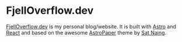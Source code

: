 # FjellOverflow.dev

[FjellOverflow.dev](https://fjelloverflow.dev) is my personal blog/website. It is built with [Astro](https://astro.build/) and [React](https://react.dev/) and based on the awesome [AstroPaper](https://github.com/satnaing/astro-paper) theme by [Sat Naing](https://github.com/satnaing).
